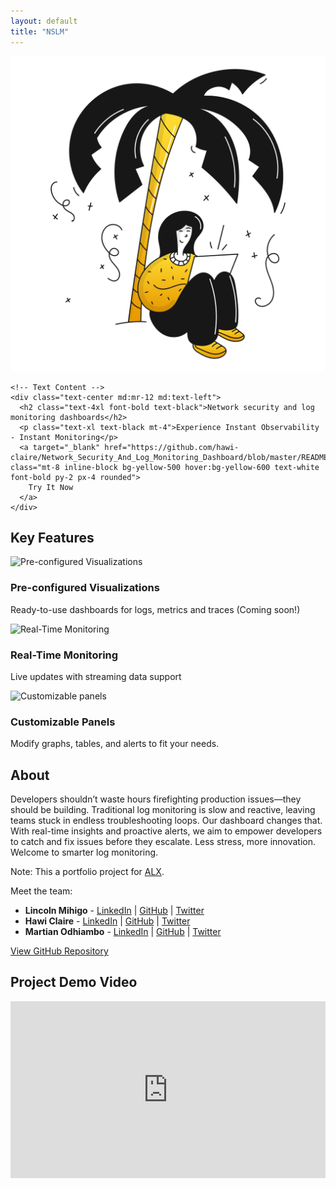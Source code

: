 ```yaml
---
layout: default
title: "NSLM"
---
```


<!-- Intro Section -->
<section id="intro" class="py-16 bg-cover bg-center">

  <div class="container mx-auto flex flex-col md:flex-row items-center justify-normal">
      <!-- SVG Image (hidden on small screens) -->
    <div class="w-3/5 ml-4 hidden md:block">
      <img src="./assets/illus.svg" alt="SVG Illustration" class="w-auto h-auto" />
    </div>

    <!-- Text Content -->
    <div class="text-center md:mr-12 md:text-left">
      <h2 class="text-4xl font-bold text-black">Network security and log monitoring dashboards</h2>
      <p class="text-xl text-black mt-4">Experience Instant Observability - Instant Monitoring</p>
      <a target="_blank" href="https://github.com/hawi-claire/Network_Security_And_Log_Monitoring_Dashboard/blob/master/README.md" class="mt-8 inline-block bg-yellow-500 hover:bg-yellow-600 text-white font-bold py-2 px-4 rounded">
        Try It Now
      </a>
    </div>
  </div>
</section>

<!-- Feature Section -->
<section id="features" class="py-16">
  <div class="container mx-auto px-4">
    <h2 class="text-3xl font-bold text-center mb-8">Key Features</h2>
    <div class="grid grid-cols-1 md:grid-cols-3 gap-8">
      <!-- Feature 1 -->
      <div class="bg-white p-6 rounded shadow">
        <img src="./assets/dashboards.png" alt="Pre-configured Visualizations" class="w-full h-60 object-cover rounded" />
        <h3 class="text-xl font-bold mt-4">Pre-configured Visualizations</h3>
        <p class="mt-2">Ready-to-use dashboards for logs, metrics and traces (Coming soon!)</p>
      </div>
      <!-- Feature 2 -->
      <div class="bg-white p-6 rounded shadow">
        <img src="./assets/live_dashboard.gif" alt="Real-Time Monitoring" class="w-full h-60 object-cover rounded" />
        <h3 class="text-xl font-bold mt-4">Real-Time Monitoring</h3>
        <p class="mt-2">Live updates with streaming data support</p>
      </div>
      <!-- Feature 3 -->
      <div class="bg-white p-6 rounded shadow">
        <img src="./assets/customizable.png" alt="Customizable panels" class="w-full h-60 object-cover rounded" />
        <h3 class="text-xl font-bold mt-4">Customizable Panels</h3>
        <p class="mt-2">Modify graphs, tables, and alerts to fit your needs.</p>
      </div>
    </div>
  </div>
</section>

<!-- About Section -->
<section id="about" class="py-16 bg-gray-200">
  <div class="container mx-auto px-4">
    <h2 class="text-3xl font-bold text-center mb-8">About</h2>
    <div class="max-w-2xl mx-auto">
      <p class="mb-4">
        Developers shouldn’t waste hours firefighting production issues—they should be building. Traditional log monitoring is slow and reactive, leaving teams stuck in endless troubleshooting loops. Our dashboard changes that. With real-time insights and proactive alerts, we aim to empower developers to catch and fix issues before they escalate. Less stress, more innovation. Welcome to smarter log monitoring.
      </p>
      <p>Note: This a portfolio project for <a target="_blank" href="https://www.alx.com" class="text-blue-600 hover:underline">ALX</a>.
      </p>
      <p class="my-4">
        Meet the team:
      </p>
      <ul class="space-y-2">
        <li>
          <strong>Lincoln Mihigo</strong> -
          <a target="_blank" href="https://www.linkedin.com/in/LinMihigo" class="text-blue-600 hover:underline">LinkedIn</a> |
          <a target="_blank" href="https://github.com/LinMihigo" class="text-blue-600 hover:underline">GitHub</a> |
          <a target="_blank" href="https://twitter.com/LinMihigo" class="text-blue-600 hover:underline">Twitter</a>
        </li>
        <li>
          <strong>Hawi Claire</strong> -
          <a target="_blank" href="https://www.linkedin.com/in/team2" class="text-blue-600 hover:underline">LinkedIn</a> |
          <a target="_blank" href="https://github.com/Hawi-Claire" class="text-blue-600 hover:underline">GitHub</a> |
          <a target="_blank" href="https://twitter.com/team2" class="text-blue-600 hover:underline">Twitter</a>
        </li>
        <li>
          <strong>Martian Odhiambo</strong> -
          <a target="_blank" href="https://www.linkedin.com/in/team2" class="text-blue-600 hover:underline">LinkedIn</a> |
          <a target="_blank" href="https://github.com/Hawi-Claire" class="text-blue-600 hover:underline">GitHub</a> |
          <a target="_blank" href="https://twitter.com/team2" class="text-blue-600 hover:underline">Twitter</a>
        </li>
        <!-- Add additional team members as needed -->
      </ul>
      <p class="mt-10 text-center">
        <a target="_blank" href="https://github.com/hawi-claire/Network_Security_And_Log_Monitoring_Dashboard/tree/master" class="inline-block bg-gray-800 hover:bg-gray-900 text-white font-bold py-2 px-4 rounded">
          View GitHub Repository
        </a>
      </p>
    </div>
  </div>
</section>

<!-- Optional Video Section -->
<section id="video" class="py-16">
  <div class="container mx-auto px-4 text-center">
    <h2 class="text-3xl font-bold mb-8">Project Demo Video</h2>
      <div style="position: relative; padding-bottom: 56.19146722164412%; height: 0;"><iframe src="https://www.loom.com/embed/89ca9b4445574103aa859340c67b0933?sid=d40b2c7a-06ff-4188-ab50-2a401126bb17" frameborder="0" webkitallowfullscreen mozallowfullscreen allowfullscreen style="position: absolute; top: 0; left: 0; width: 100%; height: 100%;"></iframe></div>
  </div>
</section>
